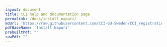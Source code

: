 ```yaml
---
layout: document
title: CCI help and documentation page
permalink: /docs/install_napari/
mdUrl: 'https://raw.githubusercontent.com/CCI-GU-Sweden/CCI_registration_documents/refs/heads/main/instructions/install_napari.md'
pdfBaseName: 'Install Napari'
prebuiltPdf: ""
rawPdf: ""
---
```

